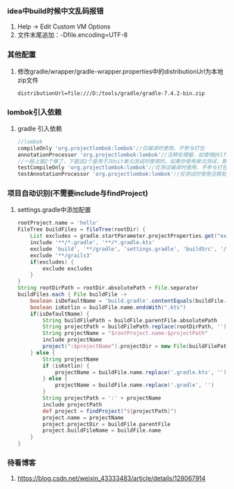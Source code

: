 ### idea中build时候中文乱码报错
1. Help -> Edit Custom VM Options 
2. 文件末尾追加：-Dfile.encoding=UTF-8
### 其他配置
1. 修改gradle/wrapper/gradle-wrapper.properties中的distributionUrl为本地zip文件
   ```properties
   distributionUrl=file:///D:/tools/gradle/gradle-7.4.2-bin.zip
   ```
### lombok引入依赖
1. gradle 引入依赖
    ```groovy
    //lombok
    compileOnly 'org.projectlombok:lombok'//仅编译时使用，不参与打包
    annotationProcessor 'org.projectlombok:lombok'//注释处理器，如使用@Slf4j注解时
    //一般上面2个够了，下面这2个是用于JUnit单元测试时使用的，如果你使用单元测试，那么下面2个一定要加上
    testCompileOnly 'org.projectlombok:lombok'//仅测试编译时使用，不参与打包
    testAnnotationProcessor 'org.projectlombok:lombok'//仅测试时使用注释处理器，不参与打包
    ```
### 项目自动识别(不需要include与findProject)
1. settings.gradle中添加配置
   ```groovy
   rootProject.name = 'hello'
   FileTree buildFiles = fileTree(rootDir) {
       List excludes = gradle.startParameter.projectProperties.get("excludeProjects")?.split(",")
       include '**/*.gradle', '**/*.gradle.kts'
       exclude 'build', '**/gradle', 'settings.gradle', 'buildSrc', '/build.gradle', '.*', 'out'
       exclude '**/grails3'
       if(excludes) {
           exclude excludes
       }
   }
   String rootDirPath = rootDir.absolutePath + File.separator
   buildFiles.each { File buildFile ->
       boolean isDefaultName = 'build.gradle'.contentEquals(buildFile.name)
       boolean isKotlin = buildFile.name.endsWith(".kts")
       if(isDefaultName) {
           String buildFilePath = buildFile.parentFile.absolutePath
           String projectPath = buildFilePath.replace(rootDirPath, '').replace(File.separator, '-')
           String projectName = "$rootProject.name-$projectPath"
           include projectName
           project(":$projectName").projectDir = new File(buildFilePath)
       } else {
           String projectName
           if (isKotlin) {
               projectName = buildFile.name.replace('.gradle.kts', '')
           } else {
               projectName = buildFile.name.replace('.gradle', '')
           }
           String projectPath = ':' + projectName
           include projectPath
           def project = findProject("${projectPath}")
           project.name = projectName
           project.projectDir = buildFile.parentFile
           project.buildFileName = buildFile.name
       }
   }
   ```
### 待看博客
1. https://blog.csdn.net/weixin_43333483/article/details/128067914
